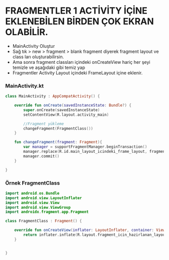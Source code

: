 # FRAGMENTLER 1 ACTİVİTY İÇİNE EKLENEBİLEN BİRDEN ÇOK EKRAN OLABİLİR.
- MainActivity Oluştur
- Sağ tık > new > fragment > blank fragment diyerek fragment layout ve class ları oluşturabilirsin.
- Ama sonra fragment classları içindeki onCreateView hariç her şeyi temizle ve aşağıdaki gibi temiz yap
- Fragmentler Activity Layout içindeki FrameLayout içine eklenir.

### MainActivity.kt
```kotlin
class MainActivity : AppCompatActivity() {

    override fun onCreate(savedInstanceState: Bundle?) {
        super.onCreate(savedInstanceState)
        setContentView(R.layout.activity_main)

        //Fragment yükleme
        changeFragment(FragmentClass())
    }

    fun changeFragment(fragment: Fragment){
        var manager = supportFragmentManager.beginTransaction()
        manager.replace(R.id.main_layout_icindeki_frame_layout, fragment)
        manager.commit()
    }

}
```

### Örnek FragmentClass
```kotlin
import android.os.Bundle
import android.view.LayoutInflater
import android.view.View
import android.view.ViewGroup
import androidx.fragment.app.Fragment

class FragmentClass : Fragment() {

    override fun onCreateView(inflater: LayoutInflater, container: ViewGroup?, savedInstanceState: Bundle?): View? {
        return inflater.inflate(R.layout.fragment_icin_hazirlanan_layout, container, false)
    }


}
```
